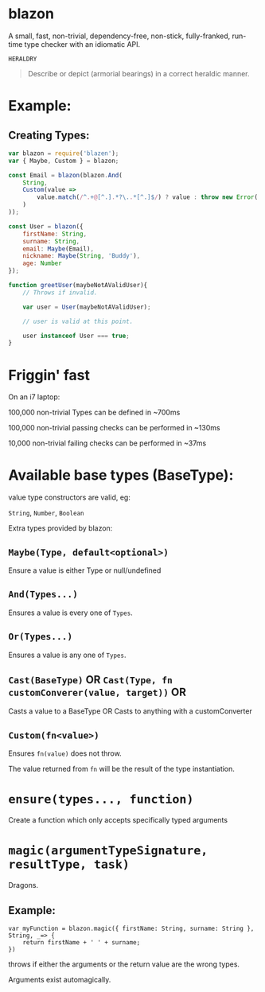 # blazon

A small, fast, non-trivial, dependency-free, non-stick, fully-franked, run-time type checker with an idiomatic API.

`HERALDRY`
> Describe or depict (armorial bearings) in a correct heraldic manner.

# Example:

## Creating Types:

```js
var blazon = require('blazen');
var { Maybe, Custom } = blazon;

const Email = blazon(blazon.And(
    String,
    Custom(value =>
        value.match(/^.+@[^.].*?\..*[^.]$/) ? value : throw new Error('Value must be an email')
    )
));

const User = blazon({
    firstName: String,
    surname: String,
    email: Maybe(Email),
    nickname: Maybe(String, 'Buddy'),
    age: Number
});

function greetUser(maybeNotAValidUser){
    // Throws if invalid.

    var user = User(maybeNotAValidUser);

    // user is valid at this point.

    user instanceof User === true;
}

```

# Friggin' fast

On an i7 laptop:

100,000 non-trivial Types can be defined in ~700ms

100,000 non-trivial passing checks can be performed in ~130ms

10,000 non-trivial failing checks can be performed in ~37ms

# Available base types (BaseType):

value type constructors are valid, eg:

`String`, `Number`, `Boolean`

Extra types provided by blazon:

## `Maybe(Type, default<optional>)`

Ensure a value is either Type or null/undefined

## `And(Types...)`

Ensures a value is every one of `Types`.

## `Or(Types...)`

Ensures a value is any one of `Types`.

## `Cast(BaseType)` OR `Cast(Type, fn customConverer(value, target))` OR

Casts a value to a BaseType OR Casts to anything with a customConverter

## `Custom(fn<value>)`

Ensures `fn(value)` does not throw.

The value returned from `fn` will be the result of the type instantiation.

# `ensure(types..., function)`

Create a function which only accepts specifically typed arguments

# `magic(argumentTypeSignature, resultType, task)`

Dragons.

## Example:

```
var myFunction = blazon.magic({ firstName: String, surname: String }, String, _=> {
    return firstName + ' ' + surname;
})
```

throws if either the arguments or the return value are the wrong types.

Arguments exist automagically.
